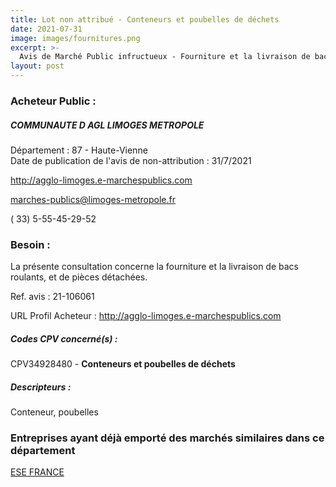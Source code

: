 ```yaml
---
title: Lot non attribué - Conteneurs et poubelles de déchets
date: 2021-07-31
image: images/fournitures.png
excerpt: >-
  Avis de Marché Public infructueux - Fourniture et la livraison de bacs roulants, et de pièces détachées, en 3 lots
layout: post
---
```


### Acheteur Public :
##### COMMUNAUTE D AGL LIMOGES METROPOLE
Département : 87 - Haute-Vienne<br/>
Date de publication de l'avis de non-attribution : 31/7/2021


http://agglo-limoges.e-marchespublics.com

marches-publics@limoges-metropole.fr

( 33) 5-55-45-29-52
### Besoin :

La présente consultation concerne la fourniture et la livraison de bacs roulants, et de pièces détachées.

Ref. avis : 21-106061

URL Profil Acheteur : http://agglo-limoges.e-marchespublics.com

##### Codes CPV concerné(s) :
CPV34928480 - **Conteneurs et poubelles de déchets** <br/>

##### Descripteurs :
Conteneur, poubelles <br/>

### Entreprises ayant déjà emporté des marchés similaires dans ce département
<a href="/entreprise-546/siren-321819112">ESE FRANCE</a><br/><br/>
